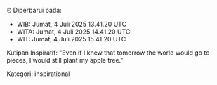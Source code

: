 ⏰ Diperbarui pada:
- WIB: Jumat, 4 Juli 2025 13.41.20 UTC
- WITA: Jumat, 4 Juli 2025 14.41.20 UTC
- WIT: Jumat, 4 Juli 2025 15.41.20 UTC

Kutipan Inspiratif:
"Even if I knew that tomorrow the world would go to pieces, I would still plant my apple tree."


Kategori: inspirational

